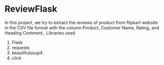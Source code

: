 # ReviewFlask
In this project, we try to extract the reviews of product from flipkart website in the CSV file format with the column Product,	Customer Name,	Rating,	and Heading	Comment..
Libraries used
1. Flask
2. requests
3. beautifulsoup4
4. click
